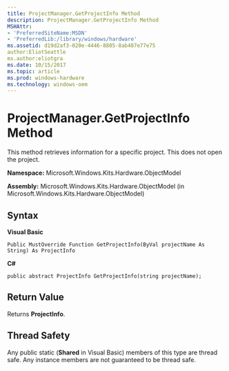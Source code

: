 ```yaml
---
title: ProjectManager.GetProjectInfo Method
description: ProjectManager.GetProjectInfo Method
MSHAttr:
- 'PreferredSiteName:MSDN'
- 'PreferredLib:/library/windows/hardware'
ms.assetid: d19d2af3-020e-4446-8805-8ab407e77e75
author:EliotSeattle
ms.author:eliotgra
ms.date: 10/15/2017
ms.topic: article
ms.prod: windows-hardware
ms.technology: windows-oem
---
```


# ProjectManager.GetProjectInfo Method


This method retrieves information for a specific project. This does not open the project.

**Namespace:** Microsoft.Windows.Kits.Hardware.ObjectModel

**Assembly:** Microsoft.Windows.Kits.Hardware.ObjectModel (in Microsoft.Windows.Kits.Hardware.ObjectModel)

## <span id="Syntax"></span><span id="syntax"></span><span id="SYNTAX"></span>Syntax


**Visual Basic**

`Public MustOverride Function GetProjectInfo(ByVal projectName As String) As ProjectInfo`

**C#**

`public abstract ProjectInfo GetProjectInfo(string projectName);`

## <span id="Return_Value"></span><span id="return_value"></span><span id="RETURN_VALUE"></span>Return Value


Returns **ProjectInfo**.

## <span id="Thread_Safety"></span><span id="thread_safety"></span><span id="THREAD_SAFETY"></span>Thread Safety


Any public static (**Shared** in Visual Basic) members of this type are thread safe. Any instance members are not guaranteed to be thread safe.

 

 






